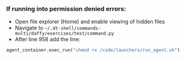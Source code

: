 
### If running into permission denied errors:

- Open file explorer (Home) and enable viewing of hidden files
- Navigate to `~/.dt-shell/commands-multi/daffy/exercises/test/command.py`
- After line 958 add the line:

```py
agent_container.exec_run("chmod +x /code/launchers/run_agent.sh")
```
